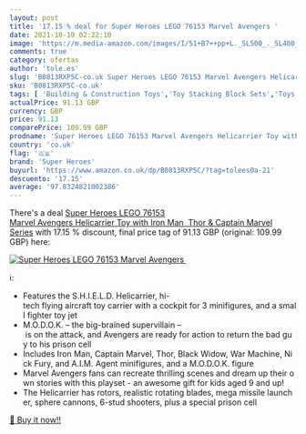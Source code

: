 ```yaml
---
layout: post
title: '17.15 % deal for Super Heroes LEGO 76153 Marvel Avengers '
date: 2021-10-19 02:22:10
image: 'https://m.media-amazon.com/images/I/51+B7++pp+L._SL500_._SL400_.jpg'
comments: true
category: ofertas
author: 'tole.es'
slug: 'B0813RXP5C-co.uk Super Heroes LEGO 76153 Marvel Avengers Helicarrier Toy...'
sku: 'B0813RXP5C-co.uk'
tags: [ 'Building & Construction Toys','Toy Stacking Block Sets','Toys & Games','Toys Store','lego','super heroes', ]
actualPrice: 91.13 GBP
currency: GBP
price: 91.13
comparePrice: 109.99 GBP
prodname: 'Super Heroes LEGO 76153 Marvel Avengers Helicarrier Toy with Iron Man  Thor & Captain Marvel  Series'
country: 'co.uk'
flag: '🇬🇧'
brand: 'Super Heroes'
buyurl: 'https://www.amazon.co.uk/dp/B0813RXP5C/?tag=tolees0a-21'
descuento: '17.15'
average: '97.8324821002386'
---
```


There's a deal [Super Heroes LEGO 76153 Marvel Avengers Helicarrier Toy with Iron Man  Thor & Captain Marvel  Series](https://www.amazon.co.uk/dp/B0813RXP5C/?tag=tolees0a-21)  with  17.15 % discount, final price tag of  91.13 GBP (original: 109.99 GBP) here:

[![Super Heroes LEGO 76153 Marvel Avengers ](https://m.media-amazon.com/images/I/51+B7++pp+L._SL500_._SL400_.jpg)](https://www.amazon.co.uk/dp/B0813RXP5C/?tag=tolees0a-21)

ℹ️:

- Features the S.H.I.E.L.D. Helicarrier, hi-tech flying aircraft toy carrier with a cockpit for 3 minifigures, and a small fighter toy jet
- M.O.D.O.K. – the big-brained supervillain – is on the attack, and Avengers are ready for action to return the bad guy to his prison cell
- Includes Iron Man, Captain Marvel, Thor, Black Widow, War Machine, Nick Fury, and A.I.M. Agent minifigures, and a M.O.D.O.K. figure
- Marvel Avengers fans can recreate thrilling scenes and dream up their own stories with this playset - an awesome gift for kids aged 9 and up!
- The Helicarrier has rotors, realistic rotating blades, mega missile launcher, sphere cannons, 6-stud shooters, plus a special prison cell

[🛒 Buy it now!!](https://www.amazon.co.uk/dp/B0813RXP5C/?tag=tolees0a-21)
